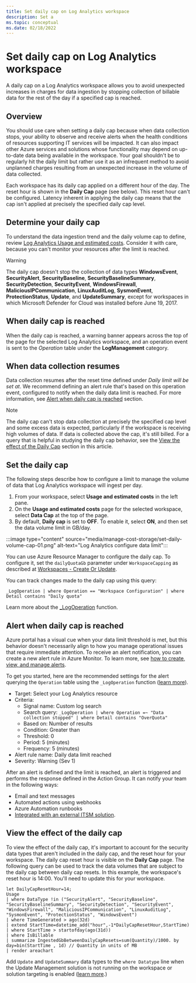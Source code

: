 ```yaml
---
title: Set daily cap on Log Analytics workspace
description: Set a 
ms.topic: conceptual
ms.date: 02/18/2022
---
```

 
# Set daily cap on Log Analytics workspace
A daily cap on a Log Analytics workspace allows you to avoid unexpected increases in charges for data ingestion by stopping collection of billable data for the rest of the day if a specified cap is reached. 

## Overview
You should use care when setting a daily cap because when data collection stops, your ability to observe and receive alerts when the health conditions of resources supporting IT services will be impacted. It can also impact other Azure services and solutions whose functionality may depend on up-to-date data being available in the workspace. Your goal shouldn't be to regularly hit the daily limit but rather use it as an infrequent method to avoid unplanned charges resulting from an unexpected increase in the volume of data collected.

Each workspace has its daily cap applied on a different hour of the day. The reset hour is shown in the **Daily Cap** page (see below). This reset hour can't be configured. Latency inherent in applying the daily cap means that the cap isn't applied at precisely the specified daily cap level. 


## Determine your daily cap
To understand the data ingestion trend and the daily volume cap to define, review [Log Analytics Usage and estimated costs](../usage-estimated-costs.md). Consider it with care, because you can't monitor your resources after the limit is reached. 

> [!WARNING]
> The daily cap doesn't stop the collection of data types **WindowsEvent**, **SecurityAlert**, **SecurityBaseline**, **SecurityBaselineSummary**, **SecurityDetection**, **SecurityEvent**, **WindowsFirewall**, **MaliciousIPCommunication**, **LinuxAuditLog**, **SysmonEvent**, **ProtectionStatus**, **Update**, and **UpdateSummary**, except for workspaces in which Microsoft Defender for Cloud was installed before June 19, 2017. 

## When daily cap is reached
When the daily cap is reached, a warning banner appears across the top of the page for the selected Log Analytics workspace, and an operation event is sent to the *Operation* table under the **LogManagement** category. 


## When data collection resumes
Data collection resumes after the reset time defined under *Daily limit will be set at*. We recommend defining an alert rule that's based on this operation event, configured to notify when the daily data limit is reached. For more information, see [Alert when daily cap is reached](#alert-when-daily-cap-is-reached) section. 

> [!NOTE]
> The daily cap can't stop data collection at precisely the specified cap level and some excess data is expected, particularly if the workspace is receiving high volumes of data. If data is collected above the cap, it's still billed. For a query that is helpful in studying the daily cap behavior, see the [View the effect of the Daily Cap](#view-the-effect-of-the-daily-cap) section in this article. 


## Set the daily cap

The following steps describe how to configure a limit to manage the volume of data that Log Analytics workspace will ingest per day.  

1. From your workspace, select **Usage and estimated costs** in the left pane.
2. On the **Usage and estimated costs** page for the selected workspace, select **Data Cap** at the top of the page. 
3. By default, **Daily cap** is set to **OFF**. To enable it, select **ON**, and then set the data volume limit in GB/day.

:::image type="content" source="media/manage-cost-storage/set-daily-volume-cap-01.png" alt-text="Log Analytics configure data limit":::

You can use Azure Resource Manager to configure the daily cap. To configure it, set the `dailyQuotaGb` parameter under `WorkspaceCapping` as described at [Workspaces - Create Or Update](/rest/api/loganalytics/workspaces/createorupdate#workspacecapping). 

You can track changes made to the daily cap using this query:

```kusto
_LogOperation | where Operation == "Workspace Configuration" | where Detail contains "Daily quota"
```

Learn more about the [_LogOperation](./monitor-workspace.md) function. 

## Alert when daily cap is reached

Azure portal has a visual cue when your data limit threshold is met, but this behavior doesn't necessarily align to how you manage operational issues that require immediate attention. To receive an alert notification, you can create a new alert rule in Azure Monitor. To learn more, see [how to create, view, and manage alerts](../alerts/alerts-metric.md).

To get you started, here are the recommended settings for the alert querying the `Operation` table using the `_LogOperation` function ([learn more](./monitor-workspace.md)). 

- Target: Select your Log Analytics resource
- Criteria: 
   - Signal name: Custom log search
   - Search query: `_LogOperation | where Operation =~ "Data collection stopped" | where Detail contains "OverQuota"`
   - Based on: Number of results
   - Condition: Greater than
   - Threshold: 0
   - Period: 5 (minutes)
   - Frequency: 5 (minutes)
- Alert rule name: Daily data limit reached
- Severity: Warning (Sev 1)

After an alert is defined and the limit is reached, an alert is triggered and performs the response defined in the Action Group. It can notify your team in the following ways:

- Email and text messages
- Automated actions using webhooks
- Azure Automation runbooks
- [Integrated with an external ITSM solution](../alerts/itsmc-definition.md#create-itsm-work-items-from-azure-alerts). 


## View the effect of the daily cap

To view the effect of the daily cap, it's important to account for the security data types that aren't included in the daily cap, and the reset hour for your workspace. The daily cap reset hour is visible on the **Daily Cap** page. The following query can be used to track the data volumes that are subject to the daily cap between daily cap resets. In this example, the workspace's reset hour is 14:00. You'll need to update this for your workspace.

```kusto
let DailyCapResetHour=14;
Usage
| where DataType !in ("SecurityAlert", "SecurityBaseline", "SecurityBaselineSummary", "SecurityDetection", "SecurityEvent", "WindowsFirewall", "MaliciousIPCommunication", "LinuxAuditLog", "SysmonEvent", "ProtectionStatus", "WindowsEvent")
| where TimeGenerated > ago(32d)
| extend StartTime=datetime_add("hour",-1*DailyCapResetHour,StartTime)
| where StartTime > startofday(ago(31d))
| where IsBillable
| summarize IngestedGbBetweenDailyCapResets=sum(Quantity)/1000. by day=bin(StartTime , 1d) // Quantity in units of MB
| render areachart  
```
Add `Update` and `UpdateSummary` data types to the `where Datatype` line when the Update Management solution is not running on the workspace or solution targeting is enabled ([learn more](../../security-center/security-center-pricing.md#what-data-types-are-included-in-the-500-mb-data-daily-allowance).)

